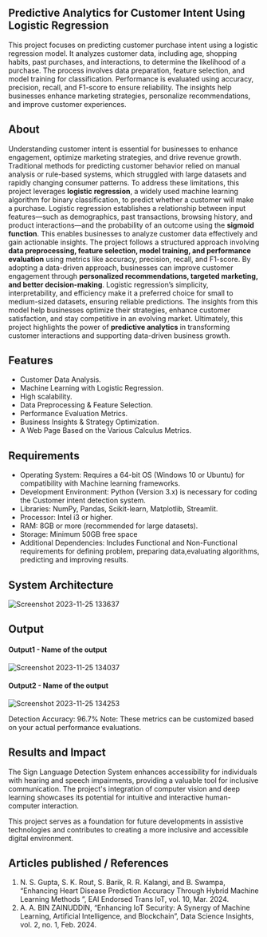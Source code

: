 ## Predictive Analytics for Customer Intent Using Logistic Regression
This project focuses on predicting customer purchase intent using a logistic regression model. It analyzes customer data, including age, shopping habits, past purchases, and interactions, to determine the likelihood of a purchase. The process involves data preparation, feature selection, and model training for classification. Performance is evaluated using accuracy, precision, recall, and F1-score to ensure reliability. The insights help businesses enhance marketing strategies, personalize recommendations, and improve customer experiences.

## About
<!--Detailed Description about the project-->
Understanding customer intent is essential for businesses to enhance engagement, optimize marketing strategies, and drive revenue growth. Traditional methods for predicting customer behavior relied on manual analysis or rule-based systems, which struggled with large datasets and rapidly changing consumer patterns. To address these limitations, this project leverages **logistic regression**, a widely used machine learning algorithm for binary classification, to predict whether a customer will make a purchase. Logistic regression establishes a relationship between input features—such as demographics, past transactions, browsing history, and product interactions—and the probability of an outcome using the **sigmoid function**. This enables businesses to analyze customer data effectively and gain actionable insights. The project follows a structured approach involving **data preprocessing, feature selection, model training, and performance evaluation** using metrics like accuracy, precision, recall, and F1-score. By adopting a data-driven approach, businesses can improve customer engagement through **personalized recommendations, targeted marketing, and better decision-making**. Logistic regression’s simplicity, interpretability, and efficiency make it a preferred choice for small to medium-sized datasets, ensuring reliable predictions. The insights from this model help businesses optimize their strategies, enhance customer satisfaction, and stay competitive in an evolving market. Ultimately, this project highlights the power of **predictive analytics** in transforming customer interactions and supporting data-driven business growth.

## Features
<!--List the features of the project as shown below-->
- Customer Data Analysis.
- Machine Learning with Logistic Regression.
- High scalability.
- Data Preprocessing & Feature Selection.
- Performance Evaluation Metrics.
- Business Insights & Strategy Optimization.
- A Web Page Based on the Various Calculus Metrics.

## Requirements
<!--List the requirements of the project as shown below-->
* Operating System: Requires a 64-bit OS (Windows 10 or Ubuntu) for compatibility with Machine learning frameworks.
* Development Environment: Python (Version 3.x) is necessary for coding the Customer intent detection system.
* Libraries: NumPy, Pandas, Scikit-learn, Matplotlib, Streamlit.
* Processor: Intel i3 or higher.
* RAM: 8GB or more (recommended for large datasets).
* Storage: Minimum 50GB free space
* Additional Dependencies: Includes Functional and Non-Functional requirements for defining problem, preparing data,evaluating algorithms, predicting and improving results.

## System Architecture
<!--Embed the system architecture diagram as shown below-->

![Screenshot 2023-11-25 133637](https://github.com/<<yourusername>>/Hand-Gesture-Recognition-System/assets/75235455/a60c11f3-0a11-47fb-ac89-755d5f45c995)


## Output

<!--Embed the Output picture at respective places as shown below as shown below-->
#### Output1 - Name of the output

![Screenshot 2023-11-25 134037](https://github.com/<<yourusername>>/Hand-Gesture-Recognition-System/assets/75235455/8c2b6b5c-5ed2-4ec4-b18e-5b6625402c16)

#### Output2 - Name of the output
![Screenshot 2023-11-25 134253](https://github.com/<<yourusername>>/Hand-Gesture-Recognition-System/assets/75235455/5e05c981-05ca-4aaa-aea2-d918dcf25cb7)

Detection Accuracy: 96.7%
Note: These metrics can be customized based on your actual performance evaluations.


## Results and Impact
<!--Give the results and impact as shown below-->
The Sign Language Detection System enhances accessibility for individuals with hearing and speech impairments, providing a valuable tool for inclusive communication. The project's integration of computer vision and deep learning showcases its potential for intuitive and interactive human-computer interaction.

This project serves as a foundation for future developments in assistive technologies and contributes to creating a more inclusive and accessible digital environment.

## Articles published / References
1. N. S. Gupta, S. K. Rout, S. Barik, R. R. Kalangi, and B. Swampa, “Enhancing Heart Disease Prediction Accuracy Through Hybrid Machine Learning Methods ”, EAI Endorsed Trans IoT, vol. 10, Mar. 2024.
2. A. A. BIN ZAINUDDIN, “Enhancing IoT Security: A Synergy of Machine Learning, Artificial Intelligence, and Blockchain”, Data Science Insights, vol. 2, no. 1, Feb. 2024.




